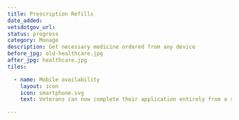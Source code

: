 ```yaml
---
title: Prescription Refills
date_added:
vetsdotgov_url:
status: progress
category: Manage
description: Get necessary medicine ordered from any device
before_jpg: old-healthcare.jpg
after_jpg: healthcare.jpg
tiles:

  - name: Mobile availability
    layout: icon
    icon: smartphone.svg
    text: Veterans can now complete their application entirely from a smartphone

---
```

